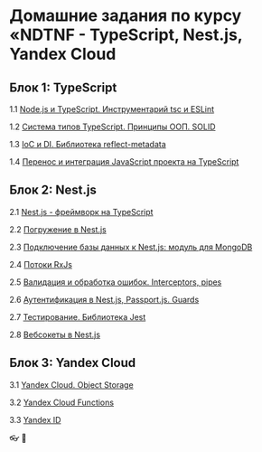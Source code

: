 # Домашние задания по курсу «NDTNF - TypeScript, Nest.js, Yandex Cloud

## Блок 1: TypeScript

1.1 [Node.js и TypeSсript. Инструментарий tsc и ESLint](001-TypeScript)

1.2 [Система типов TypeScript. Принципы ООП. SOLID](002-TypeScript)

1.3 [IoС и DI. Библиотека reflect-metadata](003-Ioc)

1.4 [Перенос и интеграция JavaScript проекта на TypeScript](004-Migrate%20to%20Typescript)

## Блок 2: Nest.js

2.1 [Nest.js - фреймворк на TypeScript](005-nestjs)

2.2 [Погружение в Nest.js](006-nestjs-ext)

2.3 [Подключение базы данных к Nest.js: модуль для MongoDB](008-nestjs-db)

2.4 [Потоки RxJs](009-rxjs)

2.5 [Валидация и обработка ошибок. Interceptors, pipes](010-nestjs-validation)

2.6 [Аутентификация в Nest.js, Passport.js. Guards](011-nestjs-authentication)

2.7 [Тестирование. Библиотека Jest](012-Test-Jest)

2.8 [Вебсокеты в Nest.js](016-websocket-NESTJS)

## Блок 3: Yandex Cloud

3.1 [Yandex Cloud. Object Storage](013-Yandex-Cloud_Object-Storage)

3.2 [Yandex Cloud Functions](014-Yandex-Cloud-Functions)

3.3 [Yandex ID](015-Yandex-ID)

👓
👼
